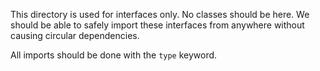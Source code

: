 This directory is used for interfaces only. No classes should be here. We should be able to safely import these interfaces from anywhere without causing circular dependencies.

All imports should be done with the `type` keyword.
